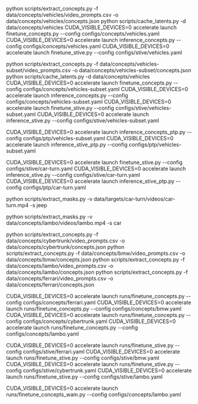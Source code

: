 python scripts/extract_concepts.py -f data/concepts/vehicles/video_prompts.csv -o data/concepts/vehicles/concepts.json
python scripts/cache_latents.py -d data/concepts/vehicles
CUDA_VISIBLE_DEVICES=0 accelerate launch finetune_concepts.py --config configs/concepts/vehicles.yaml
CUDA_VISIBLE_DEVICES=0 accelerate launch inference_concepts.py --config configs/concepts/vehicles.yaml
CUDA_VISIBLE_DEVICES=0 accelerate launch finetune_stive.py --config configs/stive/vehicles.yaml


python scripts/extract_concepts.py -f data/concepts/vehicles-subset/video_prompts.csv -o data/concepts/vehicles-subset/concepts.json
python scripts/cache_latents.py -d data/concepts/vehicles
CUDA_VISIBLE_DEVICES=0 accelerate launch finetune_concepts.py --config configs/concepts/vehicles-subset.yaml
CUDA_VISIBLE_DEVICES=0 accelerate launch inference_concepts.py --config configs/concepts/vehicles-subset.yaml
CUDA_VISIBLE_DEVICES=0 accelerate launch finetune_stive.py --config configs/stive/vehicles-subset.yaml
CUDA_VISIBLE_DEVICES=0 accelerate launch inference_stive.py --config configs/stive/vehicles-subset.yaml

CUDA_VISIBLE_DEVICES=0 accelerate launch inference_concepts_ptp.py --config configs/ptp/vehicles-subset.yaml
CUDA_VISIBLE_DEVICES=0 accelerate launch inference_stive_ptp.py --config configs/ptp/vehicles-subset.yaml


CUDA_VISIBLE_DEVICES=0 accelerate launch finetune_stive.py --config configs/stive/car-turn.yaml
CUDA_VISIBLE_DEVICES=0 accelerate launch inference_stive.py --config configs/stive/car-turn.yaml
CUDA_VISIBLE_DEVICES=0 accelerate launch inference_stive_ptp.py --config configs/ptp/car-turn.yaml


python scripts/extract_masks.py -v data/targets/car-turn/videos/car-turn.mp4 -s jeep

python scripts/extract_masks.py -v data/concepts/lambo/videos/lambo.mp4 -s car



python scripts/extract_concepts.py -f data/concepts/cybertrunk/video_prompts.csv -o data/concepts/cybertrunk/concepts.json
python scripts/extract_concepts.py -f data/concepts/bmw/video_prompts.csv -o data/concepts/bmw/concepts.json
python scripts/extract_concepts.py -f data/concepts/lambo/video_prompts.csv -o data/concepts/lambo/concepts.json
python scripts/extract_concepts.py -f data/concepts/ferrari/video_prompts.csv -o data/concepts/ferrari/concepts.json




CUDA_VISIBLE_DEVICES=0 accelerate launch runs/finetune_concepts.py --config configs/concepts/ferrari.yaml
CUDA_VISIBLE_DEVICES=0 accelerate launch runs/finetune_concepts.py --config configs/concepts/bmw.yaml
CUDA_VISIBLE_DEVICES=0 accelerate launch runs/finetune_concepts.py --config configs/concepts/cybertrunk.yaml
CUDA_VISIBLE_DEVICES=0 accelerate launch runs/finetune_concepts.py --config configs/concepts/lambo.yaml


CUDA_VISIBLE_DEVICES=0 accelerate launch runs/finetune_stive.py --config configs/stive/ferrari.yaml
CUDA_VISIBLE_DEVICES=0 accelerate launch runs/finetune_stive.py --config configs/stive/bmw.yaml
CUDA_VISIBLE_DEVICES=0 accelerate launch runs/finetune_stive.py --config configs/stive/cybertrunk.yaml
CUDA_VISIBLE_DEVICES=0 accelerate launch runs/finetune_stive.py --config configs/stive/lambo.yaml



CUDA_VISIBLE_DEVICES=0 accelerate launch runs/finetune_concepts_wam.py --config configs/concepts/lambo.yaml